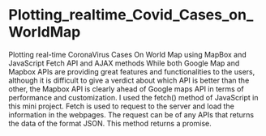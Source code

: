 # Plotting_realtime_Covid_Cases_on_WorldMap
Plotting real-time CoronaVirus Cases On World Map using MapBox and JavaScript Fetch API and AJAX methods
While both Google Map and Mapbox APIs are providing great features and functionalities to the users, although it is difficult to give a verdict about which API is better 
than the other, the Mapbox API is clearly ahead of Google maps API in terms of performance and customization.
I used the fetch() method of JavaScript in this mini project. Fetch is used to request to the server and load the information in the webpages. The request can be of any 
APIs that returns the data of the format JSON. This method returns a promise. 

